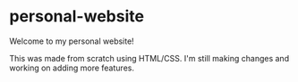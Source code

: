# personal-website
Welcome to my personal website!

This was made from scratch using HTML/CSS. I'm still making changes and working on adding more features.

